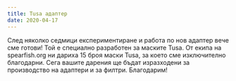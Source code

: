 ```yaml
---
title: Tusa адаптер
date: 2020-04-17
---
```

След няколко седмици експериментиране и работа по нов адаптер вече сме готови! Той е специално разработен за маските Tusa. От екипа на spearfish.org ни дариха 15 броя маски Tusa, за което сме изключително благодарни. Сега вашите дарения ще бъдат изразходени за производство на адаптери и за филтри. Благодарим!
